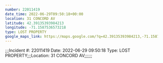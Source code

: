 ```yaml
---
number: 22011419
date_time: 2022-06-29T09:50:18+00:00
location: 31 CONCORD AV
latitude: 42.39135393984213
longitude: -71.1587536573218
type: LOST PROPERTY
google_maps_link: https://maps.google.com/?q=42.39135393984213,-71.1587536573218
---
```


;;;Incident #: 22011419  Date: 2022-06-29 09:50:18  Type: LOST PROPERTY;;;Location: 31 CONCORD AV;;;;;;
